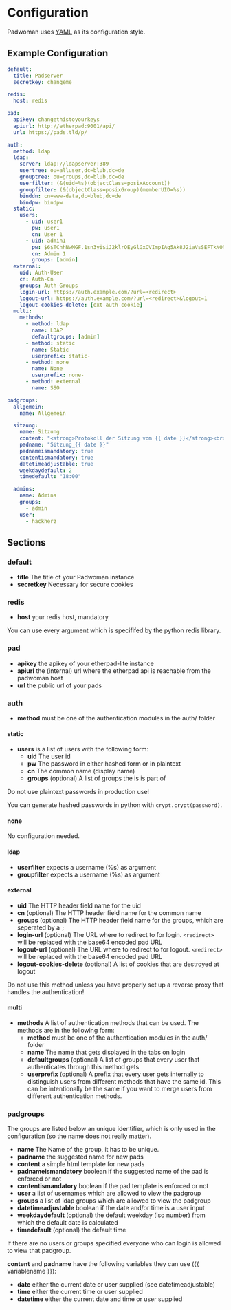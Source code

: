 # Configuration

Padwoman uses [YAML](https://yaml.org/) as its configuration style.


## Example Configuration

```yaml
default:
  title: Padserver
  secretkey: changeme

redis:
  host: redis

pad:
  apikey: changethistoyourkeys
  apiurl: http://etherpad:9001/api/
  url: https://pads.tld/p/

auth:
  method: ldap
  ldap:
    server: ldap://ldapserver:389
    usertree: ou=alluser,dc=blub,dc=de
    grouptree: ou=groups,dc=blub,dc=de
    userfilter: (&(uid=%s)(objectClass=posixAccount))
    groupfilter: (&(objectClass=posixGroup)(memberUID=%s))
    binddn: cn=www-data,dc=blub,dc=de
    bindpw: bindpw
  static:
    users:
      - uid: user1
        pw: user1
        cn: User 1
      - uid: admin1
        pw: $6$TChhNwMGF.1sn3yi$iJ2klrOEyGlGxOVImpIAq5Ak8J2iaVsSEFTkNONPv6F78FRD7X8UZP5Y/0BoQkf9v.Z99bjUn3qsi21M4LWZn/ #password
        cn: Admin 1
        groups: [admin]
  external:
    uid: Auth-User
    cn: Auth-Cn
    groups: Auth-Groups
    login-url: https://auth.example.com/?url=<redirect>
    logout-url: https://auth.example.com/?url=<redirect>&logout=1
    logout-cookies-delete: [ext-auth-cookie]
  multi:
    methods:
      - method: ldap
        name: LDAP
        defaultgroups: [admin]
      - method: static
        name: Static
        userprefix: static-
      - method: none
        name: None
        userprefix: none-
      - method: external
        name: SSO

padgroups:
  allgemein:
    name: Allgemein

  sitzung:
    name: Sitzung
    content: "<strong>Protokoll der Sitzung vom {{ date }}</strong><br>Beginn: 18 Uhr<br>Ende:&nbsp;<br>Anwesende:<br>Moderation:<br>Protokoll:<br><br><strong>Berichte</strong><br><br><strong>TOP 1</strong><br><br><strong>TOP 2</strong><br><br>"
    padname: "Sitzung_{{ date }}"
    padnameismandatory: true
    contentismandatory: true
    datetimeadjustable: true
    weekdaydefault: 2
    timedefault: "18:00"

  admins:
    name: Admins
    groups:
      - admin
    user:
      - hackherz
```

## Sections

### default

- **title** The title of your Padwoman instance
- **secretkey** Necessary for secure cookies

### redis

- **host** your redis host, mandatory

You can use every argument which is specififed by the python redis library.


### pad

- **apikey** the apikey of your etherpad-lite instance
- **apiurl** the (internal) url where the etherpad api is reachable from the padwoman host
- **url** the public url of your pads


### auth

- **method** must be one of the authentication modules in the auth/ folder

#### static

- **users** is a list of users with the following form:
  - **uid** The user id
  - **pw** The password in either hashed form or in plaintext
  - **cn** The common name (display name)
  - **groups** (optional) A list of groups the is is part of

Do not use plaintext passwords in production use!

You can generate hashed passwords in python with `crypt.crypt(password)`.

#### none

No configuration needed.

#### ldap
- **userfilter** expects a username (%s) as argument
- **groupfilter** expects a username (%s) as argument

#### external

- **uid** The HTTP header field name for the uid
- **cn** (optional) The HTTP header field name for the common name
- **groups** (optional) The HTTP header field name for the groups, which are seperated by a `;`
- **login-url** (optional) The URL where to redirect to for login. `<redirect>` will be replaced with the base64 encoded pad URL
- **logout-url** (optional) The URL where to redirect to for logout. `<redirect>` will be replaced with the base64 encoded pad URL
- **logout-cookies-delete** (optional) A list of cookies that are destroyed at logout

Do not use this method unless you have properly set up a reverse proxy that handles the authentication!

#### multi

- **methods** A list of authentication methods that can be used. The methods are in the following form:
  - **method** must be one of the authentication modules in the auth/ folder
  - **name** The name that gets displayed in the tabs on login
  - **defaultgroups** (optional) A list of groups that every user that authenticates through this method gets
  - **userprefix** (optional) A prefix that every user gets internally to distinguish users from different methods that have the same id. This can be intentionally be the same if you want to merge users from different authentication methods.


### padgroups

The groups are listed below an unique identifier, which is only used in the configuration (so the name does not really matter).

- **name** The Name of the group, it has to be unique.
- **padname** the suggested name for new pads
- **content** a simple html template for new pads
- **padnameismandatory** boolean if the suggested name of the pad is enforced or not
- **contentismandatory** boolean if the pad template is enforced or not
- **user** a list of usernames which are allowed to view the padgroup
- **groups** a list of ldap groups which are allowed to view the padgroup
- **datetimeadjustable** boolean if the date and/or time is a user input
- **weekdaydefault** (optional) the default weekday (iso number) from which the default date is calculated
- **timedefault** (optional) the default time


If there are no users or groups specified everyone who can login is allowed to view that padgroup.

**content** and **padname** have the following variables they can use ({{ variablename }}):

- **date** either the current date or user supplied (see datetimeadjustable)
- **time** either the current time or user supplied
- **datetime** either the current date and time or user supplied
